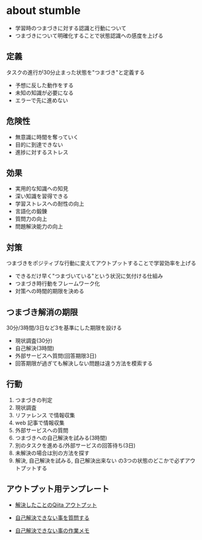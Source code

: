 # about stumble

* 学習時のつまづきに対する認識と行動について
* つまづきについて明確化することで状態認識への感度を上げる

## 定義

タスクの進行が30分止まった状態を"つまづき"と定義する

* 予想に反した動作をする
* 未知の知識が必要になる
* エラーで先に進めない

## 危険性

* 無意識に時間を奪っていく
* 目的に到達できない
* 進捗に対するストレス

## 効果

* 実用的な知識への知見
* 深い知識を習得できる
* 学習ストレスへの耐性の向上
* 言語化の鍛錬
* 質問力の向上
* 問題解決能力の向上

## 対策

つまづきをポジティブな行動に変えてアウトプットすることで学習効率を上げる

* できるだけ早く"つまづいている"という状況に気付ける仕組み
* つまづき時行動をフレームワーク化
* 対策への時間的期限を決める

## つまづき解消の期限

30分/3時間/3日など3を基準にした期限を設ける

* 現状調査(30分)
* 自己解決(3時間)
* 外部サービスへ質問(回答期限3日)
* 回答期限が過ぎても解決しない問題は違う方法を模索する

## 行動

1. つまづきの判定
2. 現状調査
3. リファレンス で情報収集
4. web 記事で情報収集
5. 外部サービスへの質問
6. つまづきへの自己解決を試みる(3時間)
7. 別のタスクを進める/外部サービスの回答待ち(3日)
8. 未解決の場合は別の方法を探す
9. 解決, 自己解決を試みる, 自己解決出来ない の3つの状態のどこかで必ずアウトプットする

## アウトプット用テンプレート

* [解決したことのQiita アウトプット](https://github.com/karlley/dotfiles/blob/master/Apps/clipy/snippets/output/qiita.md)

* [自己解決できない事を質問する](https://github.com/karlley/dotfiles/blob/master/Apps/clipy/snippets/output/question.md)

* [自己解決できない事の作業メモ](https://github.com/karlley/dotfiles/blob/master/Apps/clipy/snippets/output/stumble.md)
